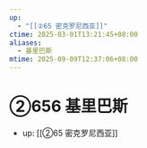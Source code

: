 ```yaml
---
up:
  - "[[②65 密克罗尼西亚]]"
ctime: 2025-03-01T13:21:45+08:00
aliases:
  - 基里巴斯
mtime: 2025-09-09T12:37:06+08:00
---
```


# ②656 基里巴斯

- up: [[②65 密克罗尼西亚]]
